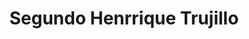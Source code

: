 ---
title: "Segundo Henrrique Trujillo"
url: /melipilla-pomaire/segundo-henrrique-trujillo/
shop: Basteln
---